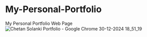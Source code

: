 # My-Personal-Portfolio
My Personal Portfolio Web Page
![Chetan Solanki Portfolio - Google Chrome 30-12-2024 18_51_19](https://github.com/user-attachments/assets/bb3106eb-225c-460f-8940-9bf78465c9e7)
